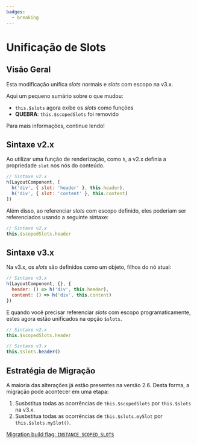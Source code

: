 ```yaml
---
badges:
  - breaking
---
```


# Unificação de Slots <MigrationBadges :badges="$frontmatter.badges" />

## Visão Geral

Esta modificação unifica _slots_ normais e _slots_ com escopo na v3.x.

Aqui um pequeno sumário sobre o que mudou:

- `this.$slots` agora exibe os _slots_ como funções
- **QUEBRA**: `this.$scopedSlots` foi removido

Para mais informações, continue lendo!

## Sintaxe v2.x

Ao utilizar uma função de renderização, como `h`, a v2.x definia a propriedade `slot` nos nós do conteúdo.

```js
// Sintaxe v2.x
h(LayoutComponent, [
  h('div', { slot: 'header' }, this.header),
  h('div', { slot: 'content' }, this.content)
])
```

Além disso, ao referenciar _slots_ com escopo definido, eles poderiam ser referenciados usando a seguinte sintaxe:

```js
// Sintaxe v2.x
this.$scopedSlots.header
```

## Sintaxe v3.x

Na v3.x, os _slots_ são definidos como um objeto, filhos do nó atual:

```js
// Sintaxe v3.x
h(LayoutComponent, {}, {
  header: () => h('div', this.header),
  content: () => h('div', this.content)
})
```

E quando você precisar referenciar _slots_ com escopo programaticamente, estes agora estão unificados na opção `$slots`.

```js
// Sintaxe v2.x
this.$scopedSlots.header

// Sintaxe v3.x
this.$slots.header()
```

## Estratégia de Migração

A maioria das alterações já estão presentes na versão 2.6. Desta forma, a migração pode acontecer em uma etapa:

1. Susbstitua todas as ocorrências de `this.$scopedSlots` por `this.$slots` na v3.x.
2. Susbstitua todas as ocorrências de `this.$slots.mySlot` por `this.$slots.mySlot()`.

[Migration build flag: `INSTANCE_SCOPED_SLOTS`](migration-build.html#compat-configuration)
